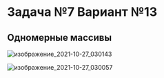 # Задача №7 Вариант №13

## Одномерные массивы 

![изображение_2021-10-27_030143](https://user-images.githubusercontent.com/90501362/138977829-87686c09-f14b-4996-bcdf-62e0a312d298.png)


![изображение_2021-10-27_030057](https://user-images.githubusercontent.com/90501362/138977766-7efcc1df-4845-4352-a529-bc3769799ba0.png)
